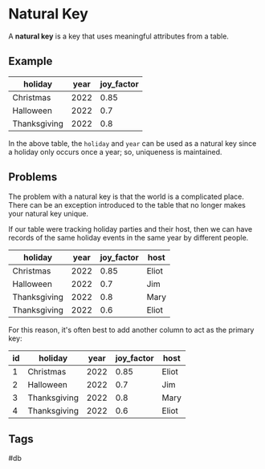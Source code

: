# Natural Key

A **natural key** is a key that uses meaningful attributes from a table.  

## Example
|holiday|year|joy_factor|
|-----|----|----|
|Christmas|2022|0.85|
|Halloween|2022|0.7|
|Thanksgiving|2022|0.8|

In the above table, the `holiday` and `year` can be used as a natural key since 
a holiday only occurs once a year; so, uniqueness is maintained. 

## Problems
The problem with a natural key is that the world is a complicated place.  
There can be an exception introduced to the table that no longer makes your 
natural key unique.

If our table were tracking holiday parties and their host, then we can have 
records of the same holiday events in the same year by different people.  

|holiday|year|joy_factor|host|
|-----|----|----|---|
|Christmas|2022|0.85|Eliot|
|Halloween|2022|0.7|Jim|
|Thanksgiving|2022|0.8|Mary|
|Thanksgiving|2022|0.6|Eliot|

For this reason, it's often best to add another column to act as the primary key:  

|id|holiday|year|joy_factor|host|
|-|-----|----|----|---|
|1|Christmas|2022|0.85|Eliot|
|2|Halloween|2022|0.7|Jim|
|3|Thanksgiving|2022|0.8|Mary|
|4|Thanksgiving|2022|0.6|Eliot|

## Tags
#db
